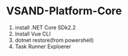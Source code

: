 # VSAND-Platform-Core
1. install .NET Core SDk2.2
2. Install Vue CLI
3. dotnet restore(from powershell)
4. Task Runner Exploerer
